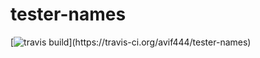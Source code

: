 # tester-names

[![travis build](https://img.shields.io/travis/avif444/tester-names.svg?)](https://travis-ci.org/avif444/tester-names)